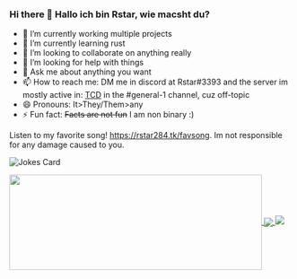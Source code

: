 ### Hi there 👋 Hallo ich bin Rstar, wie macsht du?


- 🔭 I’m currently working multiple projects
- 🌱 I’m currently learning rust
- 👯 I’m looking to collaborate on anything really
- 🤔 I’m looking for help with things
- 💬 Ask me about anything you want
- 📫 How to reach me: DM me in discord at Rstar#3393 and the server im mostly active in: <a href="https://discord.gg/code">TCD</a> in the #general-1 channel, cuz off-topic 
- 😄 Pronouns: It>They/Them>any
- ⚡ Fun fact: ~~Facts are not fun~~ I am non binary :)

Listen to my favorite song! https://rstar284.tk/favsong. Im not responsible for any damage caused to you.

![Jokes Card](https://readme-jokes.vercel.app/api)

<a href="https://github.com/Rstar284/">
  <img width=450 height=170 align="center" src="https://github-readme-stats.vercel.app/api?username=Rstar284&theme=dark&show_icons=true&bg_color=0D1117&hide_border=true" />
</a>
<a href="https://github.com/Rstar284/">
  <img align="center" src="https://github-readme-stats.vercel.app/api/top-langs/?username=Rstar284&theme=dark&layout=compact&bg_color=0D1117&hide_border=true" />
</a>

<img src="https://pronouns-page.s3.eu-west-1.amazonaws.com/card/en/rstar-01FSBYHF70WTM1R0NW19TBN3FY-dark.png">
